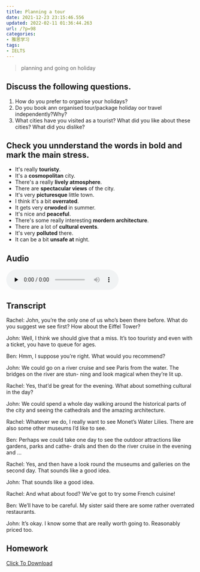 ```yaml
---
title: Planning a tour
date: 2021-12-23 23:15:46.556
updated: 2022-02-11 01:36:44.263
url: /?p=98
categories: 
- 雅思学习
tags: 
- IELTS
---
```



> planning and going on holiday
## Discuss the following questions.
1. How do you prefer to organise your holidays?
2. Do you book ann organised tour/package holiday oor travel independently?Why?
3. What cities have you visited as a tourist? What did you like about these cities? What did you dislike?

## Check you unnderstand the words in bold and mark the main stress.
+ It's really **touristy**.
+ It's a **cosmopolitan** city.
+ There's a really **lively atmosphere**.
+ There are **spectacular views** of the city.
+ It's very **picturesque** little town.
+ I think it's a bit **overrated**.
+ It gets very **crwoded** in summer.
+ It's nice and **peaceful**.
+ There's some really interesting **mordern architecture**.
+ There are a lot of **cultural events**.
+ It's very **polluted** there.
+ It can be a bit **unsafe at** night.

## Audio
<audio src="https://img-cdn.reidosann.top///planning%20a%20tour_1640280344821.mp3" preload="none" controls>
  你的浏览器不支持 audio 标签。
</audio>

## Transcript
Rachel: John, you’re the only one of us who’s been there before. What do you suggest we see first? How about the Eiffel Tower?

John: Well, I think we should give that a miss. It’s too touristy and even with a ticket, you have to queue for ages.

Ben: Hmm, I suppose you’re right. What would you recommend?

John: We could go on a river cruise and see Paris from the water. The bridges on the river are stun- ning and look magical when they’re lit up.

Rachel: Yes, that’d be great for the evening. What about something cultural in the day?

John: We could spend a whole day walking around the historical parts of the city and seeing the cathedrals and the amazing architecture.

Rachel: Whatever we do, I really want to see Monet’s Water Lilies. There are also some other museums I’d like to see.

Ben: Perhaps we could take one day to see the outdoor attractions like gardens, parks and cathe- drals and then do the river cruise in the evening and ...

Rachel: Yes, and then have a look round the museums and galleries on the second day. That sounds like a good idea.

John: That sounds like a good idea.

Rachel: And what about food? We’ve got to try some French cuisine!

Ben: We’ll have to be careful. My sister said there are some rather overrated restaurants.

John: It’s okay. I know some that are really worth going to. Reasonably priced too.

## Homework

[Click To Download](https://img-cdn.reidosann.top///myClass%20HW%20Int%2025_1640281044593.docx)